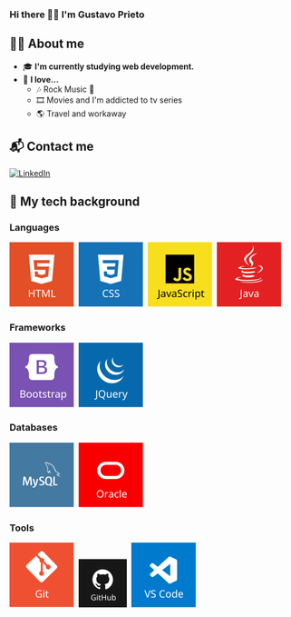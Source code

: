 ### Hi there 👋👋 I'm Gustavo Prieto

## 👦🏻 About me
- 🎓 **I'm currently studying web development.**
- 💓 **I love...**
  - 🎶 Rock Music 🤘
  - 🎞️ Movies and I'm addicted to tv series
  - 🌎 Travel and workaway

## 📬 Contact me
[![LinkedIn](https://img.shields.io/badge/Linkedin-%230077B5.svg?style=flat-square&logo=linkedin&logoColor=white?logoWidth=60)](https://www.linkedin.com/in/gustavoprietogarcia/)
&nbsp;

## 🎒 My tech background
### Languages
[![HTML](img/tech_icons/html.svg)](#-my-tech-background)&nbsp;
[![CSS](img/tech_icons/css.svg)](#-my-tech-background)&nbsp;
[![JavaScript](img/tech_icons/javascript.svg)](#-my-tech-background)&nbsp;
[![Java](img/tech_icons/java.svg)](#-my-tech-background)&nbsp;
### Frameworks
[![Bootstrap](img/tech_icons/bootstrap.svg)](#-my-tech-background)&nbsp;
[![JQuery](img/tech_icons/jquery.svg)](#-my-tech-background)&nbsp;
### Databases
[![MySQL](img/tech_icons/mysql.svg)](#-my-tech-background)&nbsp;
[![Oracle](img/tech_icons/oracle.svg)](#-my-tech-background)&nbsp;
### Tools
[![Git](img/tech_icons/git.svg)](#-my-tech-background)&nbsp;
[![GitHub](img/tech_icons/github.svg)](#-my-tech-background)&nbsp;
[![Vscode](img/tech_icons/vscode.svg)](#-my-tech-background)&nbsp;
<!-- [![Linux](img/tech_icons/linux.svg)](#-my-tech-background)&nbsp; -->
<!-- [![Eclipse](img/tech_icons/eclipse.svg)](#-my-tech-background) -->
<!-- [![Docker](img/tech_icons/docker.svg)](#-my-tech-background)&nbsp; -->

